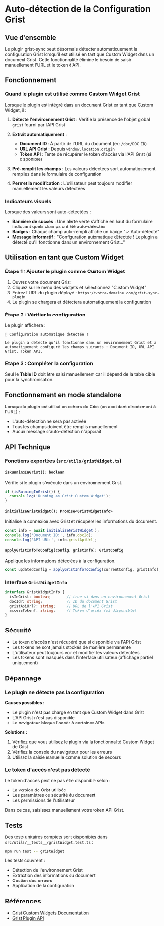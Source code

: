 # Auto-détection de la Configuration Grist

## Vue d'ensemble

Le plugin grist-sync peut désormais détecter automatiquement la configuration Grist lorsqu'il est utilisé en tant que Custom Widget dans un document Grist. Cette fonctionnalité élimine le besoin de saisir manuellement l'URL et le token d'API.

## Fonctionnement

### Quand le plugin est utilisé comme Custom Widget Grist

Lorsque le plugin est intégré dans un document Grist en tant que Custom Widget, il :

1. **Détecte l'environnement Grist** : Vérifie la présence de l'objet global `grist` fourni par l'API Grist
2. **Extrait automatiquement** :
   - **Document ID** : À partir de l'URL du document (ex: `/doc/DOC_ID`)
   - **URL API Grist** : Depuis `window.location.origin`
   - **Token API** : Tente de récupérer le token d'accès via l'API Grist (si disponible)

3. **Pré-remplit les champs** : Les valeurs détectées sont automatiquement remplies dans le formulaire de configuration
4. **Permet la modification** : L'utilisateur peut toujours modifier manuellement les valeurs détectées

### Indicateurs visuels

Lorsque des valeurs sont auto-détectées :

- **Bannière de succès** : Une alerte verte s'affiche en haut du formulaire indiquant quels champs ont été auto-détectés
- **Badges** : Chaque champ auto-rempli affiche un badge "✓ Auto-détecté"
- **Message informatif** : "Configuration automatique détectée ! Le plugin a détecté qu'il fonctionne dans un environnement Grist..."

## Utilisation en tant que Custom Widget

### Étape 1 : Ajouter le plugin comme Custom Widget

1. Ouvrez votre document Grist
2. Cliquez sur le menu des widgets et sélectionnez "Custom Widget"
3. Entrez l'URL du plugin déployé : `https://votre-domaine.com/grist-sync-plugin`
4. Le plugin se chargera et détectera automatiquement la configuration

### Étape 2 : Vérifier la configuration

Le plugin affichera :
```
🎉 Configuration automatique détectée !

Le plugin a détecté qu'il fonctionne dans un environnement Grist et a 
automatiquement configuré les champs suivants : Document ID, URL API Grist, Token API.
```

### Étape 3 : Compléter la configuration

Seul le **Table ID** doit être saisi manuellement car il dépend de la table cible pour la synchronisation.

## Fonctionnement en mode standalone

Lorsque le plugin est utilisé en dehors de Grist (en accédant directement à l'URL) :

- L'auto-détection ne sera pas activée
- Tous les champs doivent être remplis manuellement
- Aucun message d'auto-détection n'apparaît

## API Technique

### Fonctions exportées (`src/utils/gristWidget.ts`)

#### `isRunningInGrist(): boolean`
Vérifie si le plugin s'exécute dans un environnement Grist.

```typescript
if (isRunningInGrist()) {
  console.log('Running as Grist Custom Widget');
}
```

#### `initializeGristWidget(): Promise<GristWidgetInfo>`
Initialise la connexion avec Grist et récupère les informations du document.

```typescript
const info = await initializeGristWidget();
console.log('Document ID:', info.docId);
console.log('API URL:', info.gristApiUrl);
```

#### `applyGristInfoToConfig(config, gristInfo): GristConfig`
Applique les informations détectées à la configuration.

```typescript
const updatedConfig = applyGristInfoToConfig(currentConfig, gristInfo);
```

### Interface `GristWidgetInfo`

```typescript
interface GristWidgetInfo {
  isInGrist: boolean;       // true si dans un environnement Grist
  docId?: string;           // ID du document Grist
  gristApiUrl?: string;     // URL de l'API Grist
  accessToken?: string;     // Token d'accès (si disponible)
}
```

## Sécurité

- Le token d'accès n'est récupéré que si disponible via l'API Grist
- Les tokens ne sont jamais stockés de manière permanente
- L'utilisateur peut toujours voir et modifier les valeurs détectées
- Les tokens sont masqués dans l'interface utilisateur (affichage partiel uniquement)

## Dépannage

### Le plugin ne détecte pas la configuration

**Causes possibles :**
- Le plugin n'est pas chargé en tant que Custom Widget dans Grist
- L'API Grist n'est pas disponible
- Le navigateur bloque l'accès à certaines APIs

**Solutions :**
1. Vérifiez que vous utilisez le plugin via la fonctionnalité Custom Widget de Grist
2. Vérifiez la console du navigateur pour les erreurs
3. Utilisez la saisie manuelle comme solution de secours

### Le token d'accès n'est pas détecté

Le token d'accès peut ne pas être disponible selon :
- La version de Grist utilisée
- Les paramètres de sécurité du document
- Les permissions de l'utilisateur

Dans ce cas, saisissez manuellement votre token API Grist.

## Tests

Des tests unitaires complets sont disponibles dans `src/utils/__tests__/gristWidget.test.ts` :

```bash
npm run test -- gristWidget
```

Les tests couvrent :
- Détection de l'environnement Grist
- Extraction des informations du document
- Gestion des erreurs
- Application de la configuration

## Références

- [Grist Custom Widgets Documentation](https://support.getgrist.com/widget-custom/)
- [Grist Plugin API](https://github.com/gristlabs/grist-plugin-api)
